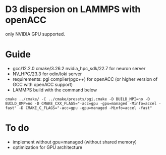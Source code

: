 # D3 dispersion on LAMMPS with openACC

only NVIDIA GPU supported.

# Guide
- gcc/12.2.0   cmake/3.26.2   nvidia_hpc_sdk/22.7 for neuron server
- NV_HPC/23.3 for odin/loki server
- requirements: pgi compiler(pgc++) for openACC (or higher version of GCC with openACC support)
- LAMMPS build with the command below

```
cmake ../cmake/ -C ../cmake/presets/pgi.cmake -D BUILD_MPI=no -D BUILD_OMP=no -D CMAKE_CXX_FLAGS="-acc=gpu -gpu=managed -Minfo=accel -fast" -D CMAKE_C_FLAGS="-acc=gpu -gpu=managed -Minfo=accel -fast"
```

# To do
- implement without gpu=managed (without shared memory)
- optimization for GPU architecture